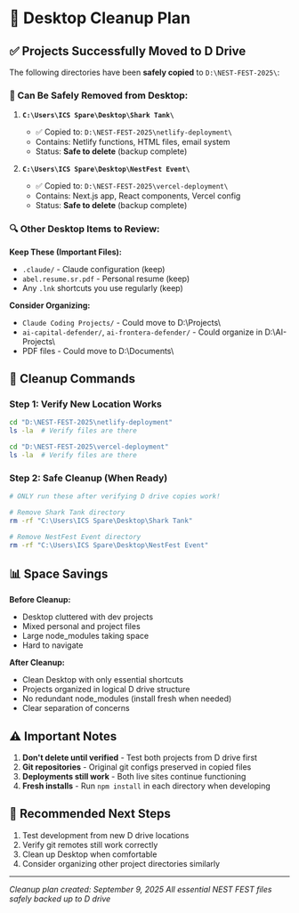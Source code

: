 # 🧹 Desktop Cleanup Plan

## ✅ Projects Successfully Moved to D Drive

The following directories have been **safely copied** to `D:\NEST-FEST-2025\`:

### 📂 Can Be Safely Removed from Desktop:

1. **`C:\Users\ICS Spare\Desktop\Shark Tank\`** 
   - ✅ Copied to: `D:\NEST-FEST-2025\netlify-deployment\`
   - Contains: Netlify functions, HTML files, email system
   - Status: **Safe to delete** (backup complete)

2. **`C:\Users\ICS Spare\Desktop\NestFest Event\`**
   - ✅ Copied to: `D:\NEST-FEST-2025\vercel-deployment\`  
   - Contains: Next.js app, React components, Vercel config
   - Status: **Safe to delete** (backup complete)

### 🔍 Other Desktop Items to Review:

**Keep These (Important Files):**
- `.claude/` - Claude configuration (keep)
- `abel.resume.sr.pdf` - Personal resume (keep)
- Any `.lnk` shortcuts you use regularly (keep)

**Consider Organizing:**
- `Claude Coding Projects/` - Could move to D:\Projects\
- `ai-capital-defender/`, `ai-frontera-defender/` - Could organize in D:\AI-Projects\
- PDF files - Could move to D:\Documents\

## 🚀 Cleanup Commands

### Step 1: Verify New Location Works
```bash
cd "D:\NEST-FEST-2025\netlify-deployment"
ls -la  # Verify files are there

cd "D:\NEST-FEST-2025\vercel-deployment"  
ls -la  # Verify files are there
```

### Step 2: Safe Cleanup (When Ready)
```bash
# ONLY run these after verifying D drive copies work!

# Remove Shark Tank directory
rm -rf "C:\Users\ICS Spare\Desktop\Shark Tank"

# Remove NestFest Event directory
rm -rf "C:\Users\ICS Spare\Desktop\NestFest Event"
```

## 📊 Space Savings

**Before Cleanup:**
- Desktop cluttered with dev projects
- Mixed personal and project files
- Large node_modules taking space
- Hard to navigate

**After Cleanup:**
- Clean Desktop with only essential shortcuts
- Projects organized in logical D drive structure
- No redundant node_modules (install fresh when needed)
- Clear separation of concerns

## ⚠️ Important Notes

1. **Don't delete until verified** - Test both projects from D drive first
2. **Git repositories** - Original git configs preserved in copied files  
3. **Deployments still work** - Both live sites continue functioning
4. **Fresh installs** - Run `npm install` in each directory when developing

## 🎯 Recommended Next Steps

1. Test development from new D drive locations
2. Verify git remotes still work correctly
3. Clean up Desktop when comfortable
4. Consider organizing other project directories similarly

---
*Cleanup plan created: September 9, 2025*
*All essential NEST FEST files safely backed up to D drive*